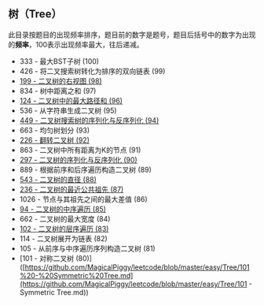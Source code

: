 ## 树（Tree）

此目录按题目的出现频率排序，题目前的数字是题号，题目后括号中的数字为出现的**频率**，100表示出现频率最大，往后递减。



* 333 - 最大BST子树 (100)
* 426 - 将二叉搜索树转化为排序的双向链表 (99) 
* [199 - 二叉树的右视图 (98)](https://github.com/MagicalPiggy/leetcode/blob/master/Medium/Tree/199%20-%20Binary%20Tree%20Right%20Side%20View.md)
* 834 - 树中距离之和 (97) 
* [124 - 二叉树中的最大路径和 (96)](https://github.com/MagicalPiggy/leetcode/blob/master/Hard/Tree/124%20-%20Binary%20Tree%20Maximum%20Path%20Sum.md)
* 536 - 从字符串生成二叉树 (95) 
* [449 - 二叉树搜索树的序列化与反序列化 (94)](https://github.com/MagicalPiggy/leetcode/blob/master/Medium/Tree/449%20-%20Serialize%20and%20Deserialize%20BST.md)
* 663 - 均匀树划分 (93) 
* [226 - 翻转二叉树 (92)](https://github.com/MagicalPiggy/leetcode/blob/master/easy/Tree/226%20-%20Invert%20Binary%20Tree.md)
* 863 - 二叉树中所有距离为K的节点 (91)
* [297 - 二叉树的序列化与反序列化 (90)](https://github.com/MagicalPiggy/leetcode/blob/master/Hard/Tree/297%20-%20Serialize%20and%20Deserialize%20Binary%20Tree.md)
* 889 - 根据前序和后序遍历构造二叉树 (89)
* [543 - 二叉树的直径 (88)](https://github.com/MagicalPiggy/leetcode/blob/master/easy/Tree/543%20-%20Diameter%20of%20Binary%20Tree.md)
* [236 - 二叉树的最近公共祖先 (87)](https://github.com/MagicalPiggy/leetcode/blob/master/Medium/Tree/236%20-%20Lowest%20Common%20Ancestor%20of%20a%20Binary%20Tree.md)
* 1026 - 节点与其祖先之间的最大差值 (86)
* [94 - 二叉树的中序遍历 (85)](https://github.com/MagicalPiggy/leetcode/blob/master/Medium/Tree/94%20-%20Binary%20Tree%20Inorder%20Traversal.md)
* 662 - 二叉树的最大宽度 (84)
* [102 - 二叉树的层序遍历 (83)](https://github.com/MagicalPiggy/leetcode/blob/master/Medium/Tree/102%20-%20Binary%20Tree%20Level%20Order%20Traversal.md)
* 114 - 二叉树展开为链表 (82)
* 105 - 从前序与中序遍历序列构造二叉树 (81)
* [101 - 对称二叉树 (80)]([https://github.com/MagicalPiggy/leetcode/blob/master/easy/Tree/101%20-%20Symmetric%20Tree.md](https://github.com/MagicalPiggy/leetcode/blob/master/easy/Tree/101 - Symmetric Tree.md))


